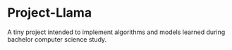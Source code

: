 # Project-Llama
A tiny project intended to implement algorithms and models learned during bachelor computer science study.
